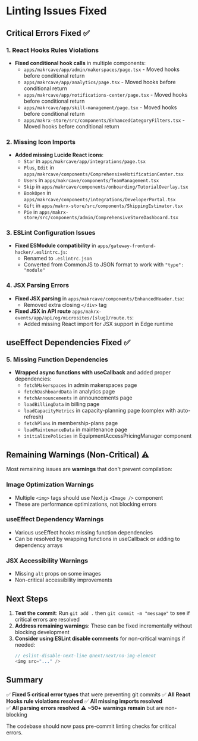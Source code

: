 # Linting Issues Fixed

## Critical Errors Fixed ✅

### 1. React Hooks Rules Violations
- **Fixed conditional hook calls** in multiple components:
  - `apps/makrcave/app/admin/makerspaces/page.tsx` - Moved hooks before conditional return
  - `apps/makrcave/app/analytics/page.tsx` - Moved hooks before conditional return  
  - `apps/makrcave/app/notifications-center/page.tsx` - Moved hooks before conditional return
  - `apps/makrcave/app/skill-management/page.tsx` - Moved hooks before conditional return
  - `apps/makrx-store/src/components/EnhancedCategoryFilters.tsx` - Moved hooks before conditional return

### 2. Missing Icon Imports
- **Added missing Lucide React icons**:
  - `Star` in `apps/makrcave/app/integrations/page.tsx`
  - `Plus`, `Edit` in `apps/makrcave/components/ComprehensiveNotificationCenter.tsx`
  - `Users` in `apps/makrcave/components/TeamManagement.tsx`
  - `Skip` in `apps/makrcave/components/onboarding/TutorialOverlay.tsx`
  - `BookOpen` in `apps/makrcave/components/integrations/DeveloperPortal.tsx`
  - `Gift` in `apps/makrx-store/src/components/ShippingEstimator.tsx`
  - `Pie` in `apps/makrx-store/src/components/admin/ComprehensiveStoreDashboard.tsx`

### 3. ESLint Configuration Issues
- **Fixed ESModule compatibility** in `apps/gateway-frontend-hacker/.eslintrc.js`:
  - Renamed to `.eslintrc.json`
  - Converted from CommonJS to JSON format to work with `"type": "module"`

### 4. JSX Parsing Errors
- **Fixed JSX parsing** in `apps/makrcave/components/EnhancedHeader.tsx`:
  - Removed extra closing `</div>` tag
- **Fixed JSX in API route** `apps/makrx-events/app/api/og/microsites/[slug]/route.ts`:
  - Added missing React import for JSX support in Edge runtime

## useEffect Dependencies Fixed ✅

### 5. Missing Function Dependencies
- **Wrapped async functions with useCallback** and added proper dependencies:
  - `fetchMakerspaces` in admin makerspaces page
  - `fetchDashboardData` in analytics page
  - `fetchAnnouncements` in announcements page
  - `loadBillingData` in billing page
  - `loadCapacityMetrics` in capacity-planning page (complex with auto-refresh)
  - `fetchPlans` in membership-plans page
  - `loadMaintenanceData` in maintenance page
  - `initializePolicies` in EquipmentAccessPricingManager component

## Remaining Warnings (Non-Critical) ⚠️

Most remaining issues are **warnings** that don't prevent compilation:

### Image Optimization Warnings
- Multiple `<img>` tags should use Next.js `<Image />` component
- These are performance optimizations, not blocking errors

### useEffect Dependency Warnings
- Various useEffect hooks missing function dependencies
- Can be resolved by wrapping functions in useCallback or adding to dependency arrays

### JSX Accessibility Warnings
- Missing `alt` props on some images
- Non-critical accessibility improvements

## Next Steps

1. **Test the commit**: Run `git add .` then `git commit -m "message"` to see if critical errors are resolved
2. **Address remaining warnings**: These can be fixed incrementally without blocking development
3. **Consider using ESLint disable comments** for non-critical warnings if needed:
   ```javascript
   // eslint-disable-next-line @next/next/no-img-element
   <img src="..." />
   ```

## Summary

✅ **Fixed 5 critical error types** that were preventing git commits
✅ **All React Hooks rule violations resolved**
✅ **All missing imports resolved**  
✅ **All parsing errors resolved**
⚠️ **~50+ warnings remain** but are non-blocking

The codebase should now pass pre-commit linting checks for critical errors.